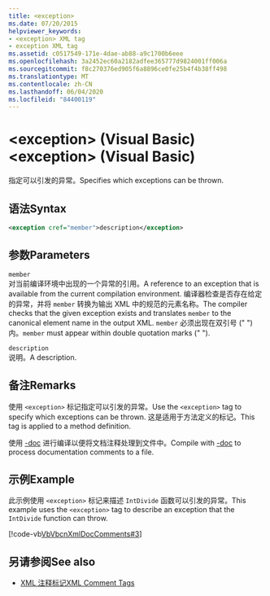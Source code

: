 ```yaml
---
title: <exception>
ms.date: 07/20/2015
helpviewer_keywords:
- <exception> XML tag
- exception XML tag
ms.assetid: c0517549-171e-4dae-ab88-a9c1700b6eee
ms.openlocfilehash: 3a2452ec60a2182adfee365777d9824001ff006a
ms.sourcegitcommit: f8c270376ed905f6a8896ce0fe25b4f4b38ff498
ms.translationtype: MT
ms.contentlocale: zh-CN
ms.lasthandoff: 06/04/2020
ms.locfileid: "84400119"
---
```

# <a name="exception-visual-basic"></a><span data-ttu-id="edb1e-101">\<exception> (Visual Basic)</span><span class="sxs-lookup"><span data-stu-id="edb1e-101">\<exception> (Visual Basic)</span></span>
<span data-ttu-id="edb1e-102">指定可以引发的异常。</span><span class="sxs-lookup"><span data-stu-id="edb1e-102">Specifies which exceptions can be thrown.</span></span>  
  
## <a name="syntax"></a><span data-ttu-id="edb1e-103">语法</span><span class="sxs-lookup"><span data-stu-id="edb1e-103">Syntax</span></span>  
  
```xml  
<exception cref="member">description</exception>  
```  
  
## <a name="parameters"></a><span data-ttu-id="edb1e-104">参数</span><span class="sxs-lookup"><span data-stu-id="edb1e-104">Parameters</span></span>  
 `member`  
 <span data-ttu-id="edb1e-105">对当前编译环境中出现的一个异常的引用。</span><span class="sxs-lookup"><span data-stu-id="edb1e-105">A reference to an exception that is available from the current compilation environment.</span></span> <span data-ttu-id="edb1e-106">编译器检查是否存在给定的异常，并将 `member` 转换为输出 XML 中的规范的元素名称。</span><span class="sxs-lookup"><span data-stu-id="edb1e-106">The compiler checks that the given exception exists and translates `member` to the canonical element name in the output XML.</span></span> <span data-ttu-id="edb1e-107">`member` 必须出现在双引号 (" ") 内。</span><span class="sxs-lookup"><span data-stu-id="edb1e-107">`member` must appear within double quotation marks (" ").</span></span>  
  
 `description`  
 <span data-ttu-id="edb1e-108">说明。</span><span class="sxs-lookup"><span data-stu-id="edb1e-108">A description.</span></span>  
  
## <a name="remarks"></a><span data-ttu-id="edb1e-109">备注</span><span class="sxs-lookup"><span data-stu-id="edb1e-109">Remarks</span></span>  
 <span data-ttu-id="edb1e-110">使用 `<exception>` 标记指定可以引发的异常。</span><span class="sxs-lookup"><span data-stu-id="edb1e-110">Use the `<exception>` tag to specify which exceptions can be thrown.</span></span> <span data-ttu-id="edb1e-111">这是适用于方法定义的标记。</span><span class="sxs-lookup"><span data-stu-id="edb1e-111">This tag is applied to a method definition.</span></span>  
  
 <span data-ttu-id="edb1e-112">使用 [-doc](../../reference/command-line-compiler/doc.md) 进行编译以便将文档注释处理到文件中。</span><span class="sxs-lookup"><span data-stu-id="edb1e-112">Compile with [-doc](../../reference/command-line-compiler/doc.md) to process documentation comments to a file.</span></span>  
  
## <a name="example"></a><span data-ttu-id="edb1e-113">示例</span><span class="sxs-lookup"><span data-stu-id="edb1e-113">Example</span></span>  
 <span data-ttu-id="edb1e-114">此示例使用 `<exception>` 标记来描述 `IntDivide` 函数可以引发的异常。</span><span class="sxs-lookup"><span data-stu-id="edb1e-114">This example uses the `<exception>` tag to describe an exception that the `IntDivide` function can throw.</span></span>  
  
 [!code-vb[VbVbcnXmlDocComments#3](~/samples/snippets/visualbasic/VS_Snippets_VBCSharp/VbVbcnXmlDocComments/VB/Class1.vb#3)]  
  
## <a name="see-also"></a><span data-ttu-id="edb1e-115">另请参阅</span><span class="sxs-lookup"><span data-stu-id="edb1e-115">See also</span></span>

- [<span data-ttu-id="edb1e-116">XML 注释标记</span><span class="sxs-lookup"><span data-stu-id="edb1e-116">XML Comment Tags</span></span>](index.md)
